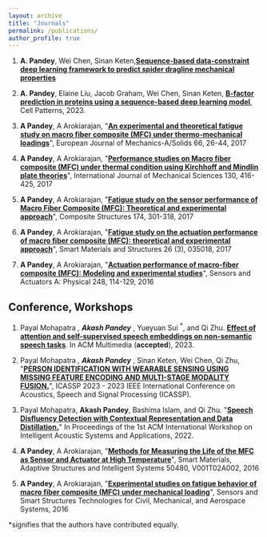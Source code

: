 ```yaml
---
layout: archive
title: "Journals"
permalink: /publications/
author_profile: true
---
```

1. **A. Pandey**, Wei Chen, Sinan Keten,[**Sequence-based data-constraint deep learning framework to predict spider dragline mechanical properties**](https://www.nature.com/articles/s43246-024-00519-y)
2. **A. Pandey**, Elaine Liu, Jacob Graham, Wei Chen, Sinan Keten, [**B-factor prediction in proteins using a sequence-based deep learning model**](https://doi.org/10.1016/j.patter.2023.100805), Cell Patterns, 2023.
3. **A Pandey**, A Arokiarajan, "[**An experimental and theoretical fatigue study on macro fiber composite (MFC) under thermo-mechanical loadings**](https://www.sciencedirect.com/science/article/pii/S0997753817301286)", European Journal of Mechanics-A/Solids 66, 26-44, 2017

4. **A Pandey**, A Arokiarajan, "[**Performance studies on Macro fiber composite (MFC) under thermal condition using Kirchhoff and Mindlin plate theories**](https://www.sciencedirect.com/science/article/pii/S0020740316308669)", International Journal of Mechanical Sciences 130, 416-425, 2017

5. **A Pandey**, A Arokiarajan, "[**Fatigue study on the sensor performance of Macro Fiber Composite (MFC): Theoretical and experimental approach**](https://www.sciencedirect.com/science/article/pii/S026382231632918X)", 
Composite Structures 174, 301-318, 2017

6. **A Pandey**, A Arokiarajan, "[**Fatigue study on the actuation performance of macro fiber composite (MFC): theoretical and experimental approach**](https://iopscience.iop.org/article/10.1088/1361-665X/aa59e9/meta)", 
Smart Materials and Structures 26 (3), 035018, 2017

7. **A Pandey**, A Arokiarajan, "[**Actuation performance of macro-fiber composite (MFC): Modeling and experimental studies**](https://www.sciencedirect.com/science/article/pii/S0924424716303569)", 
Sensors and Actuators A: Physical 248, 114-129, 2016

Conference, Workshops
------
1. Payal Mohapatra <sup>*</sup>, **Akash Pandey** <sup>*</sup>, Yueyuan Sui <sup>*</sup>, and Qi Zhu. [**Effect of attention and self-supervised speech embeddings on non-semantic speech tasks**](https://arxiv.org/abs/2308.14359). In ACM Multimedia (**accepted**), 2023.

2. Payal Mohapatra <sup>*</sup>, **Akash Pandey** <sup>*</sup>, Sinan Keten, Wei Chen, Qi Zhu, "[**PERSON IDENTIFICATION WITH WEARABLE SENSING USING MISSING
FEATURE ENCODING AND MULTI-STAGE MODALITY FUSION.**](https://ieeexplore.ieee.org/stamp/stamp.jsp?arnumber=10097005)", ICASSP 2023 - 2023 IEEE International Conference on Acoustics, Speech and Signal Processing (ICASSP).

3. Payal Mohapatra, **Akash Pandey**, Bashima Islam, and Qi Zhu. "[**Speech Disfluency Detection with Contextual Representation and Data Distillation.**](https://dl.acm.org/doi/abs/10.1145/3539490.3539601)" In Proceedings of the 1st ACM International Workshop on Intelligent Acoustic Systems and Applications, 2022.

4. **A Pandey**, A Arokiarajan, "[**Methods for Measuring the Life of the MFC as Sensor and Actuator at High Temperature**](https://asmedigitalcollection.asme.org/SMASIS/proceedings-abstract/SMASIS2016/V001T02A002/285473)", 
Smart Materials, Adaptive Structures and Intelligent Systems 50480, V001T02A002, 2016

5. **A Pandey**, A Arokiarajan, "[**Experimental studies on fatigue behavior of macro fiber composite (MFC) under mechanical loading**](https://www.spiedigitallibrary.org/conference-proceedings-of-spie/9803/98032V/Experimental-studies-on-fatigue-behavior-of-macro-fiber-composite-MFC/10.1117/12.2218742.full)", 
Sensors and Smart Structures Technologies for Civil, Mechanical, and Aerospace Systems, 2016

*signifies that the authors have contributed equally.